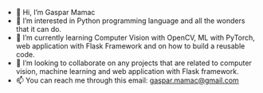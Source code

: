 - 👋 Hi, I’m Gaspar Mamac
- 👀 I’m interested in Python programming language and all the wonders that it can do.
- 🌱 I’m currently learning Computer Vision with OpenCV, ML with PyTorch, web application with Flask Framework and on how to build a reusable code.
- 💞️ I’m looking to collaborate on any projects that are related to computer vision, machine learning and web application with Flask framework.
- 📫 You can reach me through this email: gaspar.mamac@gmail.com

<!---
gasparmamac/gasparmamac is a ✨ special ✨ repository because its `README.md` (this file) appears on your GitHub profile.
You can click the Preview link to take a look at your changes.
--->
